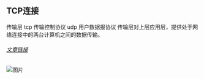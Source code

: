 ## TCP连接
传输层 
tcp 传输控制协议
udp 用户数据报协议 
传输层对上层应用层，提供处于网络连接中的两台计算机之间的数据传输。
###### [文章链接](https://juejin.im/post/5a0444d45188255ea95b66bc)

![图片](https://img-blog.csdn.net/20180714120413411?watermark/2/text/aHR0cHM6Ly9ibG9nLmNzZG4ubmV0L3FxXzQyMTk2MTk2/font/5a6L5L2T/fontsize/400/fill/I0JBQkFCMA==/dissolve/70)